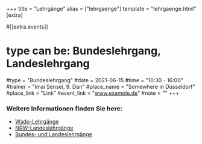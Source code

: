 +++
title = "Lehrgänge"
alias = ["lehrgaenge"]
template = "lehrgaenge.html"
[extra]

#[[extra.events]]
# type can be: Bundeslehrgang, Landeslehrgang
#type = "Bundeslehrgang"
#date = 2021-06-15
#time = "10:30 - 16:00"
#trainer = "Imai Sensei, 9. Dan"
#place_name = "Somewhere in Düsseldorf"
#place_link = "Link"
#event_link = "www.example.de"
#note = ""
+++

### Weitere Informationen finden Sie here:

* [Wado-Lehrgänge](https://www.wado-karate.de)
* [NRW-Landeslehrgänge](https://www.kdnw.de)
* [Bundes- und Landeslehrgänge](https://www.karate.de)
